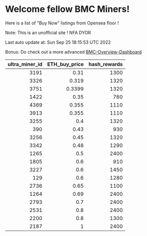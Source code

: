 # Welcome fellow BMC Miners!
Here is a list of "Buy Now" listings from Opensea floor !

Note: This is an unofficial site ! NFA DYOR

Last auto update at: Sun Sep 25 18:15:53 UTC 2022

Bonus: Do check out a more advanced [BMC-Overview-Dashboard](https://dune.com/defifunk/BMC-Overview-Dashboard)


|   ultra_miner_id |   ETH_buy_price |   hash_rewards |
|-----------------:|----------------:|---------------:|
|             3191 |          0.31   |           1300 |
|             3326 |          0.319  |           1320 |
|             3751 |          0.3399 |           1320 |
|             1422 |          0.35   |            760 |
|             4369 |          0.355  |           1110 |
|             3913 |          0.355  |           1110 |
|             3255 |          0.4    |           1320 |
|              390 |          0.43   |            930 |
|             3256 |          0.45   |           1320 |
|             3342 |          0.48   |           1290 |
|             1265 |          0.5    |           2400 |
|             1805 |          0.6    |            910 |
|             3227 |          0.6    |           1450 |
|              129 |          0.6    |           1280 |
|             2736 |          0.65   |           1100 |
|             1264 |          0.69   |           2400 |
|             2793 |          0.7    |           2400 |
|             2531 |          0.8    |           2400 |
|             2200 |          0.8    |           1300 |
|             2187 |          1      |           2400 |